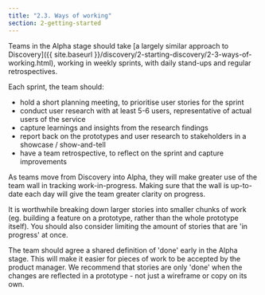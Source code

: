 ```yaml
---
title: "2.3. Ways of working"
section: 2-getting-started
---
```


Teams in the Alpha stage should take [a largely similar approach to Discovery]({{ site.baseurl }}/discovery/2-starting-discovery/2-3-ways-of-working.html), working in weekly sprints, with daily stand-ups and regular retrospectives.

Each sprint, the team should:

- hold a short planning meeting, to prioritise user stories for the sprint
- conduct user research with at least 5-6 users, representative of actual users of the service
- capture learnings and insights from the research findings
- report back on the prototypes and user research to stakeholders in a showcase / show-and-tell
- have a team retrospective, to reflect on the sprint and capture improvements

As teams move from Discovery into Alpha, they will make greater use of the team wall in tracking work-in-progress. Making sure that the wall is up-to-date each day will give the team greater clarity on progress.

It is worthwhile breaking down larger stories into smaller chunks of work (eg. building a feature on a prototype, rather than the whole prototype itself). You should also consider limiting the amount of stories that are 'in progress' at once.

The team should agree a shared definition of 'done' early in the Alpha stage. This will make it easier for pieces of work to be accepted by the product manager. We recommend that stories are only 'done' when the changes are reflected in a prototype - not just a wireframe or copy on its own.
